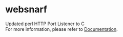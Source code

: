 # websnarf
Updated perl HTTP Port Listener to C
<br>For more information, please refer to [Documentation](http://www.unixwiz.net/tools/websnarf.html).
